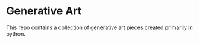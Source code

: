 # Generative Art
This repo contains a collection of generative art pieces created primarily in python.
